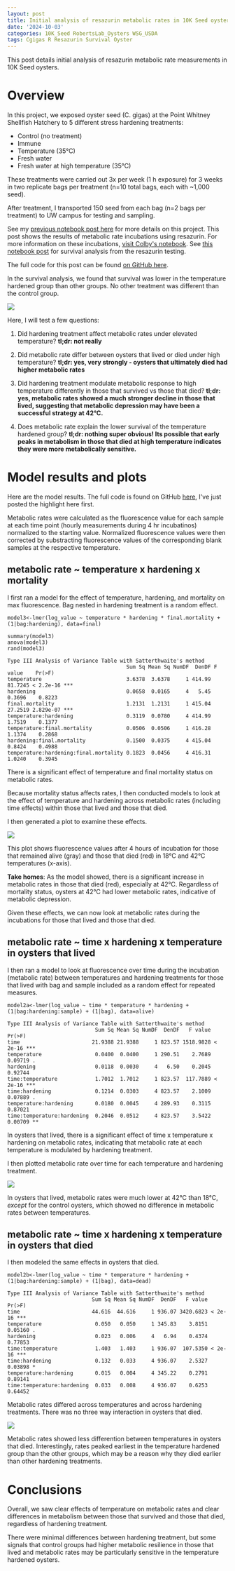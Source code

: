 ```yaml
---
layout: post
title: Initial analysis of resazurin metabolic rates in 10K Seed oysters
date: '2024-10-03'
categories: 10K_Seed RobertsLab_Oysters WSG_USDA
tags: Cgigas R Resazurin Survival Oyster
---
```


This post details initial analysis of resazurin metabolic rate measurements in 10K Seed oysters. 

# Overview 

In this project, we exposed oyster seed (C. gigas) at the Point Whitney Shellfish Hatchery to 5 different stress hardening treatments:  

- Control (no treatment)
- Immune 
- Temperature (35°C)
- Fresh water
- Fresh water at high temperature (35°C)

These treatments were carried out 3x per week (1 h exposure) for 3 weeks in two replicate bags per treatment (n=10 total bags, each with ~1,000 seed).   

After treatment, I transported 150 seed from each bag (n=2 bags per treatment) to UW campus for testing and sampling.  

See my [previous notebook post here](https://ahuffmyer.github.io/ASH_Putnam_Lab_Notebook/Sampling-10K-seed-oyster-project-at-UW/) for more details on this project. This post shows the results of metabolic rate incubations using resazurin. For more information on these incubations, [visit Colby's notebook](https://genefish.wordpress.com/author/colbyelvrum/). See [this notebook post](https://ahuffmyer.github.io/ASH_Putnam_Lab_Notebook/10K-seed-resazurin-survival-analysis/) for survival analysis from the resazurin testing.

The full code for this post can be found [on GitHub here](https://github.com/RobertsLab/10K-seed-Cgigas/blob/main/scripts/resazurin.Rmd).  
 
In the survival analysis, we found that survival was lower in the temperature hardened group than other groups. No other treatment was different than the control group.  

![](https://github.com/RobertsLab/10K-seed-Cgigas/blob/main/figures/survival/KMcurves.png?raw=true)

Here, I will test a few questions:  

1) Did hardening treatment affect metabolic rates under elevated temperature? **tl;dr: not really** 

2) Did metabolic rate differ between oysters that lived or died under high temperature? **tl;dr: yes, very strongly - oysters that ultimately died had higher metabolic rates**  

3) Did hardening treatment modulate metabolic response to high temperature differently in those that survived vs those that died? **tl;dr: yes, metabolic rates showed a much stronger decline in those that lived, suggesting that metabolic depression may have been a successful strategy at 42°C.** 

4) Does metabolic rate explain the lower survival of the temperature hardened group? **tl;dr: nothing super obvious! Its possible that early peaks in metabolism in those that died at high temperature indicates they were more metabolically sensitive.** 

# Model results and plots 

Here are the model results. The full code is found on GitHub [here](https://github.com/RobertsLab/10K-seed-Cgigas/blob/main/scripts/resazurin.Rmd), I've just posted the highlight here first.  

Metabolic rates were calculated as the fluorescence value for each sample at each time point (hourly measurements during 4 hr incubatinos) normalized to the starting value. Normalized fluorescence values were then corrected by substracting fluorescence values of the corresponding blank samples at the respective temperature.  

## metabolic rate ~ temperature x hardening x mortality 

I first ran a model for the effect of temperature, hardening, and mortality on max fluorescence. Bag nested in hardening treatment is a random effect.  

```
model3<-lmer(log_value ~ temperature * hardening * final.mortality + (1|bag:hardening), data=final)

summary(model3)
anova(model3)
rand(model3)
```

```
Type III Analysis of Variance Table with Satterthwaite's method
                                      Sum Sq Mean Sq NumDF  DenDF F value    Pr(>F)    
temperature                           3.6378  3.6378     1 414.99 81.7245 < 2.2e-16 ***
hardening                             0.0658  0.0165     4   5.45  0.3696    0.8223    
final.mortality                       1.2131  1.2131     1 415.04 27.2519 2.829e-07 ***
temperature:hardening                 0.3119  0.0780     4 414.99  1.7519    0.1377    
temperature:final.mortality           0.0506  0.0506     1 416.28  1.1374    0.2868    
hardening:final.mortality             0.1500  0.0375     4 415.04  0.8424    0.4988    
temperature:hardening:final.mortality 0.1823  0.0456     4 416.31  1.0240    0.3945  

```

There is a significant effect of temperature and final mortality status on metabolic rates.  

Because mortality status affects rates, I then conducted models to look at the effect of temperature and hardening across metabolic rates (including time effects) within those that lived and those that died.  

I then generated a plot to examine these effects.  

![](https://github.com/AHuffmyer/ASH_Putnam_Lab_Notebook/blob/master/images/NotebookImages/oysters/wsg_usda/resazurin/resazurin_plot3.png?raw=true)

This plot shows fluorescence values after 4 hours of incubation for those that remained alive (gray) and those that died (red) in 18°C and 42°C temperatures (x-axis).  

**Take homes**: As the model showed, there is a significant increase in metabolic rates in those that died (red), especially at 42°C. Regardless of mortality status, oysters at 42°C had lower metabolic rates, indicative of metabolic depression.  

Given these effects, we can now look at metabolic rates during the incubations for those that lived and those that died.  

## metabolic rate ~ time x hardening x temperature in oysters that lived 

I then ran a model to look at fluorescence over time during the incubation (metabolic rate) between temperatures and hardening treatments for those that lived with bag and sample included as a random effect for repeated measures.  

```
model2a<-lmer(log_value ~ time * temperature * hardening + (1|bag:hardening:sample) + (1|bag), data=alive)
```

```
Type III Analysis of Variance Table with Satterthwaite's method
                            Sum Sq Mean Sq NumDF  DenDF   F value  Pr(>F)    
time                       21.9388 21.9388     1 823.57 1518.9828 < 2e-16 ***
temperature                 0.0400  0.0400     1 290.51    2.7689 0.09719 .  
hardening                   0.0118  0.0030     4   6.50    0.2045 0.92744    
time:temperature            1.7012  1.7012     1 823.57  117.7889 < 2e-16 ***
time:hardening              0.1214  0.0303     4 823.57    2.1009 0.07889 .  
temperature:hardening       0.0180  0.0045     4 289.93    0.3115 0.87021    
time:temperature:hardening  0.2046  0.0512     4 823.57    3.5422 0.00709 ** 
```

In oysters that lived, there is a significant effect of time x temperature x hardening on metabolic rates, indicating that metabolic rate at each temperature is modulated by hardening treatment.  

I then plotted metabolic rate over time for each temperature and hardening treatment.  

![](https://github.com/AHuffmyer/ASH_Putnam_Lab_Notebook/blob/master/images/NotebookImages/oysters/wsg_usda/resazurin/alive_metabolism.png?raw=true)

In oysters that lived, metabolic rates were much lower at 42°C than 18°C, *except* for the control oysters, which showed no difference in metabolic rates between temperatures.  

## metabolic rate ~ time x hardening x temperature in oysters that died  

I then modeled the same effects in oysters that died. 

```
model2b<-lmer(log_value ~ time * temperature * hardening + (1|bag:hardening:sample) + (1|bag), data=dead)
```

```
Type III Analysis of Variance Table with Satterthwaite's method
                           Sum Sq Mean Sq NumDF  DenDF   F value  Pr(>F)    
time                       44.616  44.616     1 936.07 3420.6823 < 2e-16 ***
temperature                 0.050   0.050     1 345.83    3.8151 0.05160 .  
hardening                   0.023   0.006     4   6.94    0.4374 0.77853    
time:temperature            1.403   1.403     1 936.07  107.5350 < 2e-16 ***
time:hardening              0.132   0.033     4 936.07    2.5327 0.03898 *  
temperature:hardening       0.015   0.004     4 345.22    0.2791 0.89141    
time:temperature:hardening  0.033   0.008     4 936.07    0.6253 0.64452    
```

Metabolic rates differed across temperatures and across hardening treatments. There was no three way interaction in oysters that died.  

![](https://github.com/AHuffmyer/ASH_Putnam_Lab_Notebook/blob/master/images/NotebookImages/oysters/wsg_usda/resazurin/dead_metabolism.png?raw=true)  

Metabolic rates showed less differention between temperatures in oysters that died. Interestingly, rates peaked earliest in the temperature hardened group than the other groups, which may be a reason why they died earlier than other hardening treatments.  

# Conclusions

Overall, we saw clear effects of temperature on metabolic rates and clear differences in metabolism between those that survived and those that died, regardless of hardening treatment.  

There were minimal differences between hardening treatment, but some signals that control groups had higher metabolic resilience in those that lived and metabolic rates may be particularly sensitive in the temperature hardened oysters.  




